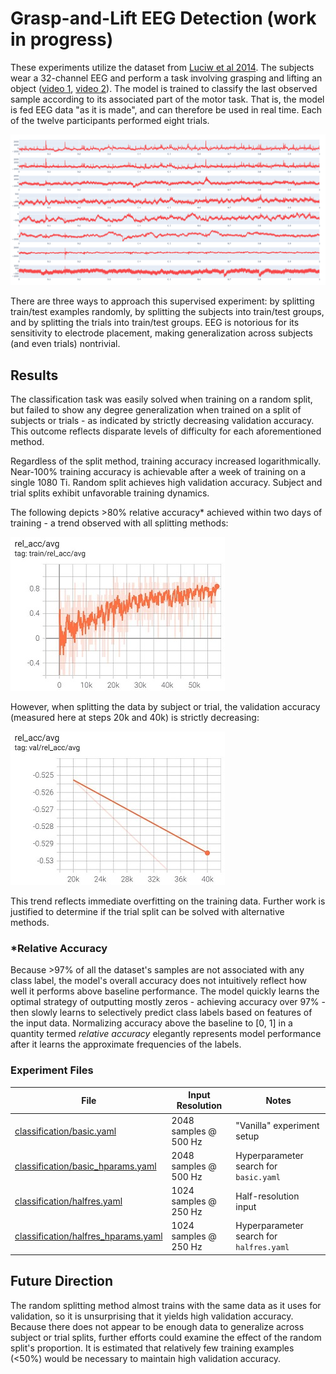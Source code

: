 # Grasp-and-Lift EEG Detection (work in progress)
These experiments utilize the dataset from [Luciw et al 2014](https://www.nature.com/articles/sdata201447). The subjects wear a 32-channel EEG and perform a task involving grasping and lifting an object ([video 1](https://grasplifteeg.nyc3.digitaloceanspaces.com/41597_2014_BFsdata201447_MOESM69_ESM.avi), [video 2](https://grasplifteeg.nyc3.digitaloceanspaces.com/41597_2014_BFsdata201447_MOESM70_ESM.avi)). The model is trained to classify the last observed sample according to its associated part of the motor task. That is, the model is fed EEG data "as it is made", and can therefore be used in real time. Each of the twelve participants performed eight trials.

![](images/data_example.png)

There are three ways to approach this supervised experiment: by splitting train/test examples randomly, by splitting the subjects into train/test groups, and by splitting the trials into train/test groups. EEG is notorious for its sensitivity to electrode placement, making generalization across subjects (and even trials) nontrivial. 

## Results
The classification task was easily solved when training on a random split, but failed to show any degree generalization when trained on a split of subjects or trials - as indicated by strictly decreasing validation accuracy. This outcome reflects disparate levels of difficulty for each aforementioned method.

Regardless of the split method, training accuracy increased logarithmically. Near-100% training accuracy is achievable after a week of training on a single 1080 Ti. Random split achieves high validation accuracy. Subject and trial splits exhibit unfavorable training dynamics.

The following depicts >80% relative accuracy* achieved within two days of training - a trend observed with all splitting methods:

![](images/training_acc.jpg)

However, when splitting the data by subject or trial, the validation accuracy (measured here at steps 20k and 40k) is strictly decreasing:

![](images/validation_acc.jpg)

This trend reflects immediate overfitting on the training data. Further work is justified to determine if the trial split can be solved with alternative methods.

### *Relative Accuracy
Because >97% of all the dataset's samples are not associated with any class label, the model's overall accuracy does not intuitively reflect how well it performs above baseline performance. The model quickly learns the optimal strategy of outputting mostly zeros - achieving accuracy over 97% - then slowly learns to selectively predict class labels based on features of the input data. Normalizing accuracy above the baseline to [0, 1] in a quantity termed *relative accuracy* elegantly represents model performance after it learns the approximate frequencies of the labels.

### Experiment Files
| File                                                                     | Input Resolution      | Notes
| ------------------------------------------------------------------------ | --------------------- | ------
| [classification/basic.yaml](classification/basic.yaml)                   | 2048 samples @ 500 Hz | "Vanilla" experiment setup
| [classification/basic_hparams.yaml](classification/basic_hparams.yaml)   | 2048 samples @ 500 Hz | Hyperparameter search for `basic.yaml`
| [classification/halfres.yaml](classification/halfres.yaml)               | 1024 samples @ 250 Hz | Half-resolution input
| [classification/halfres_hparams.yaml](classification/basic_hparams.yaml) | 1024 samples @ 250 Hz | Hyperparameter search for `halfres.yaml`

## Future Direction
The random splitting method almost trains with the same data as it uses for validation, so it is unsurprising that it yields high validation accuracy. Because there does not appear to be enough data to generalize across subject or trial splits, further efforts could examine the effect of the random split's proportion. It is estimated that relatively few training examples (<50%) would be necessary to maintain high validation accuracy.

